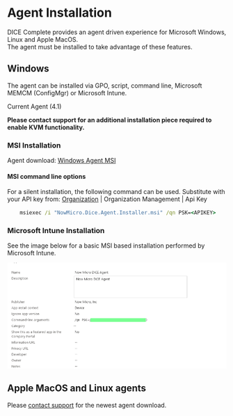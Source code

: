# Agent Installation

DICE Complete provides an agent driven experience for Microsoft Windows, Linux and Apple MacOS.  
The agent must be installed to take advantage of these features.

## Windows 
The agent can be installed via GPO, script, command line, Microsoft MEMCM (ConfigMgr) or Microsoft Intune.

Current Agent (4.1)

**Please contact support for an additional installation piece required to enable KVM functionality.**

### MSI Installation
Agent download: [Windows Agent MSI](https://github.com/Now-Micro/DICE-Docs/raw/main/en/DICEComplete/Agents/4.1/NowMicro.Dice.Agent.Installer.msi)

#### MSI command line options
For a silent installation, the following command can be used.  Substitute <APIKEY> with your 
API key from: [Organization](https://diceapp.nowmicro.com/Organization) | Organization Management | Api Key

```cmd
	msiexec /i "NowMicro.Dice.Agent.Installer.msi" /qn PSK=<APIKEY>
```

### Microsoft Intune Installation
See the image below for a basic MSI based installation performed by Microsoft Intune.

![image](https://github.com/Now-Micro/DICE-Docs/raw/main/en/DICEComplete/Agents/4.1/MicrosoftIntunePackageSetup.png)

## Apple MacOS and Linux agents
Please [contact support](https://nowmicro.com/contact) for the newest agent download.
